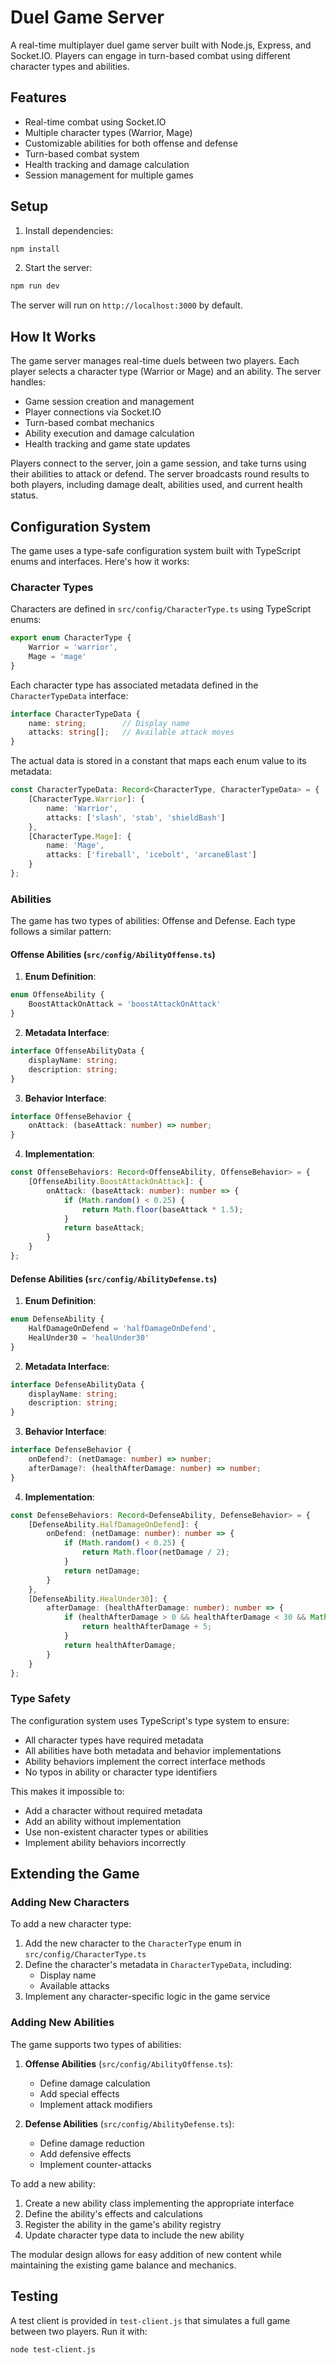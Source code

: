 # Duel Game Server

A real-time multiplayer duel game server built with Node.js, Express, and Socket.IO. Players can engage in turn-based combat using different character types and abilities.

## Features

- Real-time combat using Socket.IO
- Multiple character types (Warrior, Mage)
- Customizable abilities for both offense and defense
- Turn-based combat system
- Health tracking and damage calculation
- Session management for multiple games

## Setup

1. Install dependencies:
```bash
npm install
```

2. Start the server:
```bash
npm run dev
```

The server will run on `http://localhost:3000` by default.

## How It Works

The game server manages real-time duels between two players. Each player selects a character type (Warrior or Mage) and an ability. The server handles:
- Game session creation and management
- Player connections via Socket.IO
- Turn-based combat mechanics
- Ability execution and damage calculation
- Health tracking and game state updates

Players connect to the server, join a game session, and take turns using their abilities to attack or defend. The server broadcasts round results to both players, including damage dealt, abilities used, and current health status.

## Configuration System

The game uses a type-safe configuration system built with TypeScript enums and interfaces. Here's how it works:

### Character Types

Characters are defined in `src/config/CharacterType.ts` using TypeScript enums:

```typescript
export enum CharacterType {
    Warrior = 'warrior',
    Mage = 'mage'
}
```

Each character type has associated metadata defined in the `CharacterTypeData` interface:

```typescript
interface CharacterTypeData {
    name: string;        // Display name
    attacks: string[];   // Available attack moves
}
```

The actual data is stored in a constant that maps each enum value to its metadata:

```typescript
const CharacterTypeData: Record<CharacterType, CharacterTypeData> = {
    [CharacterType.Warrior]: {
        name: 'Warrior',
        attacks: ['slash', 'stab', 'shieldBash']
    },
    [CharacterType.Mage]: {
        name: 'Mage',
        attacks: ['fireball', 'icebolt', 'arcaneBlast']
    }
};
```

### Abilities

The game has two types of abilities: Offense and Defense. Each type follows a similar pattern:

#### Offense Abilities (`src/config/AbilityOffense.ts`)

1. **Enum Definition**:
```typescript
enum OffenseAbility {
    BoostAttackOnAttack = 'boostAttackOnAttack'
}
```

2. **Metadata Interface**:
```typescript
interface OffenseAbilityData {
    displayName: string;
    description: string;
}
```

3. **Behavior Interface**:
```typescript
interface OffenseBehavior {
    onAttack: (baseAttack: number) => number;
}
```

4. **Implementation**:
```typescript
const OffenseBehaviors: Record<OffenseAbility, OffenseBehavior> = {
    [OffenseAbility.BoostAttackOnAttack]: {
        onAttack: (baseAttack: number): number => {
            if (Math.random() < 0.25) {
                return Math.floor(baseAttack * 1.5);
            }
            return baseAttack;
        }
    }
};
```

#### Defense Abilities (`src/config/AbilityDefense.ts`)

1. **Enum Definition**:
```typescript
enum DefenseAbility {
    HalfDamageOnDefend = 'halfDamageOnDefend',
    HealUnder30 = 'healUnder30'
}
```

2. **Metadata Interface**:
```typescript
interface DefenseAbilityData {
    displayName: string;
    description: string;
}
```

3. **Behavior Interface**:
```typescript
interface DefenseBehavior {
    onDefend?: (netDamage: number) => number;
    afterDamage?: (healthAfterDamage: number) => number;
}
```

4. **Implementation**:
```typescript
const DefenseBehaviors: Record<DefenseAbility, DefenseBehavior> = {
    [DefenseAbility.HalfDamageOnDefend]: {
        onDefend: (netDamage: number): number => {
            if (Math.random() < 0.25) {
                return Math.floor(netDamage / 2);
            }
            return netDamage;
        }
    },
    [DefenseAbility.HealUnder30]: {
        afterDamage: (healthAfterDamage: number): number => {
            if (healthAfterDamage > 0 && healthAfterDamage < 30 && Math.random() < 0.25) {
                return healthAfterDamage + 5;
            }
            return healthAfterDamage;
        }
    }
};
```

### Type Safety

The configuration system uses TypeScript's type system to ensure:
- All character types have required metadata
- All abilities have both metadata and behavior implementations
- Ability behaviors implement the correct interface methods
- No typos in ability or character type identifiers

This makes it impossible to:
- Add a character without required metadata
- Add an ability without implementation
- Use non-existent character types or abilities
- Implement ability behaviors incorrectly

## Extending the Game

### Adding New Characters

To add a new character type:

1. Add the new character to the `CharacterType` enum in `src/config/CharacterType.ts`
2. Define the character's metadata in `CharacterTypeData`, including:
   - Display name
   - Available attacks
3. Implement any character-specific logic in the game service

### Adding New Abilities

The game supports two types of abilities:

1. **Offense Abilities** (`src/config/AbilityOffense.ts`):
   - Define damage calculation
   - Add special effects
   - Implement attack modifiers

2. **Defense Abilities** (`src/config/AbilityDefense.ts`):
   - Define damage reduction
   - Add defensive effects
   - Implement counter-attacks

To add a new ability:
1. Create a new ability class implementing the appropriate interface
2. Define the ability's effects and calculations
3. Register the ability in the game's ability registry
4. Update character type data to include the new ability

The modular design allows for easy addition of new content while maintaining the existing game balance and mechanics.

## Testing

A test client is provided in `test-client.js` that simulates a full game between two players. Run it with:

```bash
node test-client.js
```
